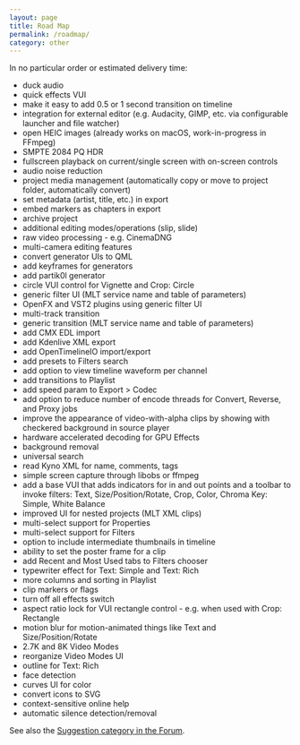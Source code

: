```yaml
---
layout: page
title: Road Map
permalink: /roadmap/
category: other
---
```


<script>
    if (location.hostname.endsWith("shotcut.org")) {
        document.write('<div data-aaad="true" data-aa-adunit="/22247219933/shotcutorg_Desktop_728_1"></div>');
        document.write('<div data-aaad="true" data-aa-adunit="/22247219933/shotcutorg_Mobile_300_1"></div>');
    } else if (location.hostname.endsWith("shotcut.com")) {
        document.write('<div data-aaad="true" data-aa-adunit="/22247219933/shotcutcom_Desktop_728_1"></div>');
        document.write('<div data-aaad="true" data-aa-adunit="/22247219933/shotcutcom_Mobile_300_1"></div>');
    } else {
        document.write('<div data-aaad="true" data-aa-adunit="/22247219933/shotcutapp_Desktop_728_1"></div>');
        document.write('<div data-aaad="true" data-aa-adunit="/22247219933/shotcutapp_Mobile_300_1"></div>');
    }
</script>

In no particular order or estimated delivery time:

- duck audio
- quick effects VUI
- make it easy to add 0.5 or 1 second transition on timeline
- integration for external editor (e.g. Audacity, GIMP, etc. via configurable launcher and file watcher)
- open HEIC images (already works on macOS, work-in-progress in FFmpeg)
- SMPTE 2084 PQ HDR
- fullscreen playback on current/single screen with on-screen controls
- audio noise reduction
- project media management (automatically copy or move to project folder, automatically convert)
- set metadata (artist, title, etc.) in export
- embed markers as chapters in export
- archive project
- additional editing modes/operations (slip, slide)
- raw video processing - e.g. CinemaDNG
- multi-camera editing features
- convert generator UIs to QML
- add keyframes for generators
- add partik0l generator
- circle VUI control for Vignette and Crop: Circle
- generic filter UI (MLT service name and table of parameters)
- OpenFX and VST2 plugins using generic filter UI
- multi-track transition
- generic transition (MLT service name and table of parameters)
- add CMX EDL import
- add Kdenlive XML export
- add OpenTimelineIO import/export
- add presets to Filters search
- add option to view timeline waveform per channel
- add transitions to Playlist
- add speed param to Export > Codec
- add option to reduce number of encode threads for Convert, Reverse, and Proxy jobs
- improve the appearance of video-with-alpha clips by showing with checkered background in source player
- hardware accelerated decoding for GPU Effects
- background removal
- universal search
- read Kyno XML for name, comments, tags
- simple screen capture through libobs or ffmpeg
- add a base VUI that adds indicators for in and out points and a toolbar to invoke filters:
  Text, Size/Position/Rotate, Crop, Color, Chroma Key: Simple, White Balance
- improved UI for nested projects (MLT XML clips)
- multi-select support for Properties
- multi-select support for Filters
- option to include intermediate thumbnails in timeline
- ability to set the poster frame for a clip
- add Recent and Most Used tabs to Filters chooser
- typewriter effect for Text: Simple and Text: Rich
- more columns and sorting in Playlist
- clip markers or flags
- turn off all effects switch
- aspect ratio lock for VUI rectangle control - e.g. when used with Crop: Rectangle
- motion blur for motion-animated things like Text and Size/Position/Rotate
- 2.7K and 8K Video Modes
- reorganize Video Modes UI
- outline for Text: Rich
- face detection
- curves UI for color
- convert icons to SVG
- context-sensitive online help
- automatic silence detection/removal

See also the [Suggestion category in the Forum](https://forum.shotcut.org/c/suggestion/7).
